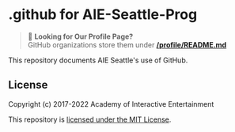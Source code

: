 # .github for AIE-Seattle-Prog

> :wave: **Looking for Our Profile Page?**  
> GitHub organizations store them under [**/profile/README.md**](/profile/README.md)

This repository documents AIE Seattle's use of GitHub.

## License

Copyright (c) 2017-2022 Academy of Interactive Entertainment

This repository is [licensed under the MIT License](/LICENSE.md).
